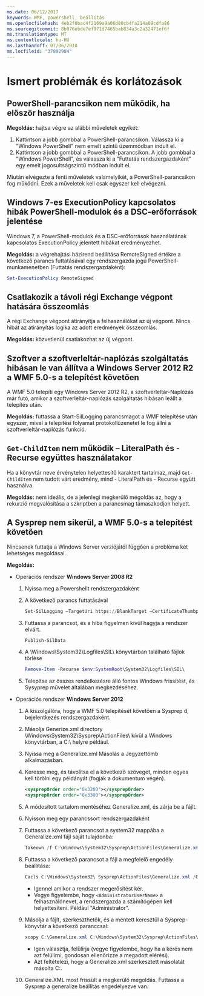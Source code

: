 ```yaml
---
ms.date: 06/12/2017
keywords: WMF, powershell, beállítás
ms.openlocfilehash: 4eb2f0bac4f2169a9a06d80cb4fa214a09cdfa86
ms.sourcegitcommit: 8b076ebde7ef971d7465bab834a3c2a32471ef6f
ms.translationtype: MT
ms.contentlocale: hu-HU
ms.lasthandoff: 07/06/2018
ms.locfileid: "37892984"
---
```

# <a name="known-issues-and-limitations"></a>Ismert problémák és korlátozások

## <a name="powershell-shortcuts-are-broken-when-used-for-the-first-time"></a>PowerShell-parancsikon nem működik, ha először használja

**Megoldás:** hajtsa végre az alábbi műveletek egyikét:

1. Kattintson a jobb gombbal a PowerShell-parancsikon. Válassza ki a "Windows PowerShell" nem emelt szintű üzemmódban indult el.
2. Kattintson a jobb gombbal a PowerShell-parancsikon. A jobb gombbal a "Windows PowerShell", és válassza ki a "Futtatás rendszergazdaként" egy emelt jogosultságszintű módban indult el.

Miután elvégezte a fenti műveletek valamelyikét, a PowerShell-parancsikon fog működni. Ezek a műveletek kell csak egyszer kell elvégezni.

## <a name="powershell-modules-and-dsc-resources-report-errors-about-executionpolicy-on-windows-7"></a>Windows 7-es ExecutionPolicy kapcsolatos hibák PowerShell-modulok és a DSC-erőforrások jelentése

Windows 7, a PowerShell-modulok és a DSC-erőforrások használatának kapcsolatos ExecutionPolicy jelentett hibákat eredményezhet.

**Megoldás:** a végrehajtási házirend beállítása RemoteSigned értékre a következő parancs futtatásával egy rendszergazda jogú PowerShell-munkamenetben (Futtatás rendszergazdaként):

```powershell
Set-ExecutionPolicy RemoteSigned
```

## <a name="connecting-to-an-old-remote-exchange-endpoint-causes-a-crash"></a>Csatlakozik a távoli régi Exchange végpont hatására összeomlás

A régi Exchange végpont átirányítja a felhasználókat az új végpont. Nincs hibát az átirányítás logika az adott eredmények összeomlás.

**Megoldás:** közvetlenül csatlakozhat az új végpont.

## <a name="software-inventory-logging-feature-is-erroneously-stopped-after-wmf-50-installation-on-windows-server-2012-r2"></a>Szoftver a szoftverleltár-naplózás szolgáltatás hibásan le van állítva a Windows Server 2012 R2 a WMF 5.0-s a telepítést követően

A WMF 5.0 telepíti egy Windows Server 2012 R2, a szoftverleltár-Naplózás már futó, amikor a szoftverleltár-naplózás szolgáltatás hibásan leállt a telepítés után.

**Megoldás:** futtassa a Start-SilLogging parancsmagot a WMF telepítése után egyszer, mivel a telepítési folyamat protokollüzenetet le fog állni a szoftverleltár-naplózás funkció.

## <a name="get-childitem-does-not-work-if--literalpath-and--recurse-are-used-together"></a>`Get-ChildItem` nem működik – LiteralPath és - Recurse együttes használatakor

Ha a könyvtár neve érvénytelen helyettesítő karaktert tartalmaz, majd `Get-ChildItem` nem tudott várt eredmény, mind - LiteralPath és - Recurse együtt használva.

**Megoldás:** nem ideális, de a jelenlegi megkerülő megoldás az, hogy a rekurzió megvalósítása a szkriptben a parancsmag támaszkodjon helyett.

## <a name="sysprep-fails-after-wmf-50-installation"></a>A Sysprep nem sikerül, a WMF 5.0-s a telepítést követően

Nincsenek futtatja a Windows Server verziójától függően a probléma két lehetséges megoldásai.

**Megoldás:**

- Operációs rendszer **Windows Server 2008 R2**
  1. Nyissa meg a Powershellt rendszergazdaként
  2. A következő parancs futtatásával

     ```powershell
     Set-SilLogging –TargetUri https://BlankTarget –CertificateThumbprint 0123456789
     ```

  3. Futtassa a parancsot, és a hiba figyelmen kívül hagyja a rendszer elvárt.

     ```powershell
     Publish-SilData
     ```

  4. A \Windows\System32\Logfiles\SIL\ könyvtárban található fájlok törlése

     ```powershell
     Remove-Item -Recurse $env:SystemRoot\System32\Logfiles\SIL\
     ```

  5. Telepítse az összes rendelkezésre álló fontos Windows frissítést, és Sysyprep művelet általában megkezdéséhez.

- Operációs rendszer **Windows Server 2012**
  1. A kiszolgálóra, hogy a WMF 5.0 telepítését követően a Sysprep d, bejelentkezés rendszergazdaként.
  2. Másolja Generize.xml directory \Windows\System32\Sysprep\ActionFiles\ kívül a Windows könyvtárban, a C:\ helyre például.
  3. Nyissa meg a Generalize.xml Másolás a Jegyzettömb alkalmazásban.
  4. Keresse meg, és távolítsa el a következő szöveget, minden egyes kell törölni egy példányát (fogják a dokumentum végén).

     ```xml
     <sysprepOrder order="0x3200"></sysprepOrder>
     <sysprepOrder order="0x3300"></sysprepOrder>
     ```

  5. A módosított tartalom mentéséhez Generalize.xml, és zárja be a fájlt.
  6. Nyisson meg egy parancssort rendszergazdaként
  7. Futtassa a következő parancsot a system32 mappába a Generalize.xml fájl saját tulajdonba:

     ```powershell
     Takeown /f C:\Windows\System32\Sysprep\ActionFiles\Generalize.xml
     ```

  8. Futtassa a következő parancsot a fájl a megfelelő engedély beállítása:

     ```powershell
     Cacls C:\Windows\System32\ Sysprep\ActionFiles\Generalize.xml /G `<AdministratorUserName>`:F
     ```

     - Igennel amikor a rendszer megerősítést kér.
     - Vegye figyelembe, hogy `<AdministratorUserName>` a felhasználónevet, a rendszergazda a számítógépen kell helyettesíteni. Például "Administrator".

  9. Másolja a fájlt, szerkeszthetők, és a mentett keresztül a Sysprep-könyvtár a következő paranccsal:

     ```powershell
     xcopy C:\Generalize.xml C:\Windows\System32\Sysprep\ActionFiles\Generalize.xml
     ```

     - Igen választja, felülírja (vegye figyelembe, hogy ha a kérés nem azt felülírni, gondosan ellenőrizze a megadott elérési).
     - Azt feltételezi, hogy a Generalize.xml szerkesztett másolatát másolta C:\.

  10. Generalize.XML most frissült a megkerülő megoldás. Futtassa a Sysprep a generalize beállítás engedélyezve van.